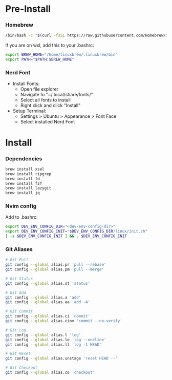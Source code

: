 # Pre-Install

### Homebrew

```bash
/bin/bash -c "$(curl -fsSL https://raw.githubusercontent.com/Homebrew/install/HEAD/install.sh)"
```

If you are on wsl, add this to your .bashrc:

```bash
export BREW_HOME="/home/linuxbrew/.linuxbrew/bin"
export PATH="$PATH:$BREW_HOME"
```

### Nerd Font

- Install Fonts:
  - Open file explorer
  - Navigate to "~/.local/share/fonts/"
  - Select all fonts to install
  - Right click and click "Install"
- Setup Terminal:
  - Settings > Ubuntu > Appearance > Font Face
  - Select installed Nerd Font

# Install

### Dependencies

```bash
brew install xsel
brew install ripgrep
brew install fd
brew install fzf
brew install lazygit
brew install jq
```

### Nvim config

Add to .bashrc:

```bash
export DEV_ENV_CONFIG_DIR="<dev-env-config-dir>"
export DEV_ENV_CONFIG_INIT="$DEV_ENV_CONFIG_DIR/linux/init.sh"
[ -s $DEV_ENV_CONFIG_INIT ] && . $DEV_ENV_CONFIG_INIT
```


### Git Aliases

```bash
# Git Pull
git config --global alias.pr 'pull --rebase'
git config --global alias.pm 'pull --merge'

# Git Status
git config --global alias.st 'status'

# Git Add
git config --global alias.a 'add'
git config --global alias.aa 'add -A'

# Git Commit
git config --global alias.ci 'commit'
git config --global alias.cinv 'commit --no-verify'

# Git Log
git config --global alias.l 'log'
git config --global alias.lo 'log --oneline'
git config --global alias.ll 'log -1 HEAD'

# Git Reset
git config --global alias.unstage 'reset HEAD --'

# Git Checkout
git config --global alias.co 'checkout'
```